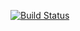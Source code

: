 [![Build Status](https://travis-ci.org/kelaaron/adv8.svg?branch=master)](https://travis-ci.org/kelaaron/adv8)
